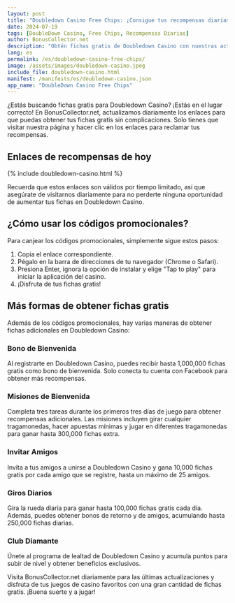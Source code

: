 ```yaml
---
layout: post
title: "Doubledown Casino Free Chips: ¡Consigue tus recompensas diarias!"
date: 2024-07-19
tags: [DoubleDown Casino, Free Chips, Recompensas Diarias]
author: BonusCollector.net
description: "Obtén fichas gratis de Doubledown Casino con nuestras actualizaciones diarias. Visita diariamente para nuevas recompensas."
lang: es
permalink: /es/doubledown-casino-free-chips/
image: /assets/images/doubledown-casino.jpeg
include_file: doubledown-casino.html
manifest: /manifests/es/doubledown-casino.json
app_name: "DoubleDown Casino Free Chips"
---
```


¿Estás buscando fichas gratis para Doubledown Casino? ¡Estás en el lugar correcto! En BonusCollector.net, actualizamos diariamente los enlaces para que puedas obtener tus fichas gratis sin complicaciones. Solo tienes que visitar nuestra página y hacer clic en los enlaces para reclamar tus recompensas.

## Enlaces de recompensas de hoy

{% include doubledown-casino.html %}

Recuerda que estos enlaces son válidos por tiempo limitado, así que asegúrate de visitarnos diariamente para no perderte ninguna oportunidad de aumentar tus fichas en Doubledown Casino.

## ¿Cómo usar los códigos promocionales?

Para canjear los códigos promocionales, simplemente sigue estos pasos:

1. Copia el enlace correspondiente.
2. Pégalo en la barra de direcciones de tu navegador (Chrome o Safari).
3. Presiona Enter, ignora la opción de instalar y elige "Tap to play" para iniciar la aplicación del casino.
4. ¡Disfruta de tus fichas gratis!

## Más formas de obtener fichas gratis

Además de los códigos promocionales, hay varias maneras de obtener fichas adicionales en Doubledown Casino:

### Bono de Bienvenida
Al registrarte en Doubledown Casino, puedes recibir hasta 1,000,000 fichas gratis como bono de bienvenida. Solo conecta tu cuenta con Facebook para obtener más recompensas.

### Misiones de Bienvenida
Completa tres tareas durante los primeros tres días de juego para obtener recompensas adicionales. Las misiones incluyen girar cualquier tragamonedas, hacer apuestas mínimas y jugar en diferentes tragamonedas para ganar hasta 300,000 fichas extra.

### Invitar Amigos
Invita a tus amigos a unirse a Doubledown Casino y gana 10,000 fichas gratis por cada amigo que se registre, hasta un máximo de 25 amigos.

### Giros Diarios
Gira la rueda diaria para ganar hasta 100,000 fichas gratis cada día. Además, puedes obtener bonos de retorno y de amigos, acumulando hasta 250,000 fichas diarias.

### Club Diamante
Únete al programa de lealtad de Doubledown Casino y acumula puntos para subir de nivel y obtener beneficios exclusivos.

Visita BonusCollector.net diariamente para las últimas actualizaciones y disfruta de tus juegos de casino favoritos con una gran cantidad de fichas gratis. ¡Buena suerte y a jugar!